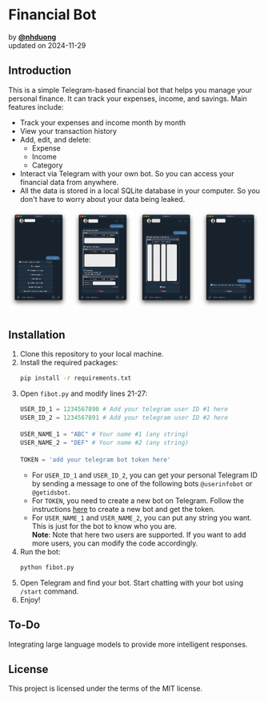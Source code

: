 # Financial Bot
by [**@nhduong**](emailto:nhduong_3010@live.com)  
updated on 2024-11-29

## Introduction
This is a simple Telegram-based financial bot that helps you manage your personal finance. It can track your expenses, income, and savings. Main features include:
- Track your expenses and income month by month
- View your transaction history
- Add, edit, and delete:
    - Expense
    - Income
    - Category
- Interact via Telegram with your own bot. So you can access your financial data from anywhere.
- All the data is stored in a local SQLite database in your computer. So you don't have to worry about your data being leaked.

<div style="display: flex; flex-wrap: wrap; justify-content: space-between;">
    <img src="./figs/img1.png" alt="Main GUI" style="width: 24%; height: auto; margin-bottom: 10px;">
    <img src="./figs/img2.png" alt="Acount Summary" style="width: 24%; height: auto; margin-bottom: 10px;">
    <img src="./figs/img3.png" alt="Transaction History" style="width: 24%; height: auto; margin-bottom: 10px;">
    <img src="./figs/img4.png" alt="Adding A Transaction" style="width: 24%; height: auto; margin-bottom: 10px;">
</div>

## Installation
1. Clone this repository to your local machine.
2. Install the required packages:
    ```bash
    pip install -r requirements.txt
    ```
3. Open `fibot.py` and modify lines 21-27:
    ```python
    USER_ID_1 = 1234567890 # Add your telegram user ID #1 here
    USER_ID_2 = 1234567891 # Add your telegram user ID #2 here

    USER_NAME_1 = "ABC" # Your name #1 (any string)
    USER_NAME_2 = "DEF" # Your name #2 (any string)

    TOKEN = 'add your telegram bot token here'
    ```
    + For `USER_ID_1` and `USER_ID_2`, you can get your personal Telegram ID by sending a message to one of the following bots `@userinfobot` or `@getidsbot`.
    + For `TOKEN`, you need to create a new bot on Telegram. Follow the instructions [here](https://core.telegram.org/bots/tutorial#getting-ready) to create a new bot and get the token.
    + For `USER_NAME_1` and `USER_NAME_2`, you can put any string you want. This is just for the bot to know who you are.  
    **Note**: Note that here two users are supported. If you want to add more users, you can modify the code accordingly.
1. Run the bot:
    ```bash
    python fibot.py
    ```
4. Open Telegram and find your bot. Start chatting with your bot using `/start` command.
5. Enjoy!

## To-Do
Integrating large language models to provide more intelligent responses.

## License
This project is licensed under the terms of the MIT license.
